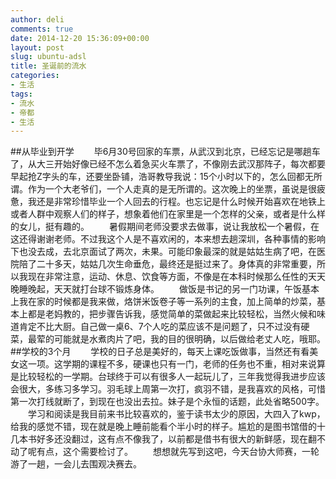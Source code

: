 ```yaml
---
author: deli
comments: true
date: 2014-12-20 15:36:09+00:00
layout: post
slug: ubuntu-adsl
title: 圣诞前的流水
categories:
- 生活
tags:
- 流水
- 帝都
- 生活
---
```


##从毕业到开学
　　毕6月30号回家的车票，从武汉到北京，已经忘记是哪趟车了，从大三开始好像已经不怎么着急买火车票了，不像刚去武汉那阵子，每次都要早起抢Z字头的车，还要坐卧铺，浩哥教导我说：15个小时以下的，怎么回都无所谓。作为一个大老爷们，一个人走真的是无所谓的。这次晚上的坐票，虽说是很疲惫，我还是非常珍惜毕业一个人回去的行程。也忘记是什么时候开始喜欢在地铁上或者人群中观察人们的样子，想象着他们在家里是一个怎样的父亲，或者是什么样的女儿，挺有趣的。
　　暑假期间老师没要求去做事，说让我放松一个暑假，在这还得谢谢老师。不过我这个人是不喜欢闲的，本来想去趟深圳，各种事情的影响下也没去成，去北京面试了两次，未果。可能印象最深的就是姑姑生病了吧，在医院陪了二十多天，姑姑几次生命垂危，最终还是挺过来了。身体真的非常重要，所以我现在非常注意，运动、休息、饮食等方面，不像是在本科时候那么任性的天天晚睡晚起，天天就打台球不锻炼身体。
　　做饭是书记的另一门功课，午饭基本上我在家的时候都是我来做，烙饼米饭卷子等一系列的主食，加上简单的炒菜，基本上都是老妈教的，把步骤告诉我，感觉简单的菜做起来比较轻松，当然火候和味道肯定不比大厨。自己做一桌6、7个人吃的菜应该不是问题了，只不过没有硬菜，最荤的可能就是水煮肉片了吧，我的目的很明确，以后做给老丈人吃，哦耶。
##学校的3个月
　　学校的日子总是美好的，每天上课吃饭做事，当然还有看美女这一项。这学期的课程不多，硬课也只有一门，老师的任务也不重，相对来说算是比较轻松的一学期。台球终于可以有很多人一起玩儿了，三年我觉得我进步应该会很大，多练习多学习。羽毛球上周第一次打，疯羽不错，是我喜欢的风格，可惜第一次打线就断了，到现在也没出去拉。妹子是个永恒的话题，此处省略500字。
　　学习和阅读是我目前来书比较喜欢的，鉴于读书太少的原因，大四入了kwp，给我的感觉不错，现在就是晚上睡前能看个半小时的样子。尴尬的是图书馆借的十几本书好多还没翻过，这有点不像我了，以前都是借书有很大的新鲜感，现在翻不动了呢有点，这个需要检讨了。
　　想想就先写到这吧，今天台协大师赛，一轮游了一趟，一会儿去围观决赛去。




